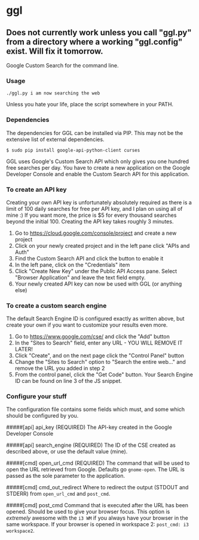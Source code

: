 ggl
===

## Does not currently work unless you call "ggl.py" from a directory where a working "ggl.config" exist. Will fix it tomorrow.

Google Custom Search for the command line.

### Usage
`./ggl.py i am now searching the web`

Unless you hate your life, place the script somewhere in your PATH.



### Dependencies
The dependencies for GGL can be installed via PIP. This may not be the extensive
list of external dependencies. 

`$ sudo pip install google-api-python-client curses`


GGL uses Google's Custom Search API which only gives you one hundred
free searches per day. You have to create a new application on the
Google Developer Console and enable the Custom Search API for this
application. 


### To create an API key
Creating your own API key is unfortunately absolutely required as there is a limit of 100
daily searches for free per API key, and I plan on using all of mine :) If you want more,
the price is $5 for every thousand searches beyond the initial 100. Creating the API key
takes roughly 3 minutes.

1. Go to https://cloud.google.com/console/project and create a new project
2. Click on your newly created project and in the left pane click "APIs and Auth"
3. Find the Custom Search API and click the button to enable it
4. In the left pane, click on the "Credentials" item
5. Click "Create New Key" under the Public API Access pane. Select "Browser Application" and leave the text field empty.
6. Your newly created API key can now be used with GGL (or anything else)


### To create a custom search engine
The default Search Engine ID is configured exactly as written above, but create
your own if you want to customize your results even more. 

1. Go to https://www.google.com/cse/ and click the "Add" button
2. In the "Sites to Search" field, enter any URL - YOU WILL REMOVE IT LATER!
3. Click "Create", and on the next page click the "Control Panel" button
4. Change the "Sites to Search" option to "Search the entire web..." and remove the URL you added in step 2
5. From the control panel, click the "Get Code" button. Your Search Engine ID can be found on line 3 of the JS snippet.

### Configure your stuff
The configuration file contains some fields which must, and some which should be configured by you.

#####[api] api_key (REQUIRED)
The API-key created in the Google Developer Console

#####[api] search_engine (REQUIRED)
The ID of the CSE created as described above, or use the default value (mine). 

#####[cmd] open_url_cmd (REQUIRED)
The command that will be used to open the URL retrieved from Google. Defaults go `gnome-open`. The URL
is passed as the sole parameter to the application.

#####[cmd] cmd_out_redirect
Where to redirect the output (STDOUT and STDERR) from `open_url_cmd` and `post_cmd`.

#####[cmd] post_cmd
Command that is executed after the URL has been opened. Should be used to give your browser focus. This option
is *extremely* awesome with the `i3 WM` if you always have your browser in the same workspace. If your browser
is opened in workspace 2: `post_cmd: i3 workspace2`.   
